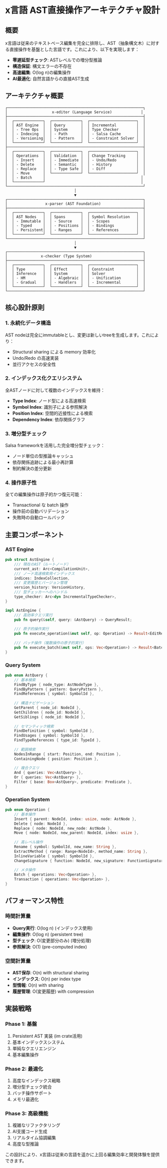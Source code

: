 # x言語 AST直接操作アーキテクチャ設計

## 概要

x言語は従来のテキストベース編集を完全に排除し、AST（抽象構文木）に対する直接操作を基盤とした言語です。これにより、以下を実現します：

- **零遅延型チェック**: ASTレベルでの増分型推論
- **構造保証**: 構文エラーの不存在
- **高速編集**: O(log n)の編集操作
- **AI最適化**: 自然言語からの直接AST生成

## アーキテクチャ概要

```
┌─────────────────────────────────────────────────────────────┐
│                    x-editor (Language Service)             │
├─────────────────────────────────────────────────────────────┤
│  ┌─────────────┐  ┌─────────────┐  ┌─────────────────────┐  │
│  │ AST Engine  │  │ Query       │  │ Incremental         │  │
│  │ - Tree Ops  │  │ System      │  │ Type Checker        │  │
│  │ - Indexing  │  │ - Path      │  │ - Salsa Cache       │  │
│  │ - Versioning│  │ - Pattern   │  │ - Constraint Solver │  │
│  └─────────────┘  └─────────────┘  └─────────────────────┘  │
├─────────────────────────────────────────────────────────────┤
│  ┌─────────────┐  ┌─────────────┐  ┌─────────────────────┐  │
│  │ Operations  │  │ Validation  │  │ Change Tracking     │  │
│  │ - Insert    │  │ - Immediate │  │ - Undo/Redo         │  │
│  │ - Delete    │  │ - Semantic  │  │ - History           │  │
│  │ - Replace   │  │ - Type Safe │  │ - Diff              │  │
│  │ - Move      │  └─────────────┘  └─────────────────────┘  │
│  │ - Batch     │                                           │
│  └─────────────┘                                           │
└─────────────────────────────────────────────────────────────┘
                               │
                               ▼
┌─────────────────────────────────────────────────────────────┐
│                 x-parser (AST Foundation)                   │
├─────────────────────────────────────────────────────────────┤
│  ┌─────────────┐  ┌─────────────┐  ┌─────────────────────┐  │
│  │ AST Nodes   │  │ Spans       │  │ Symbol Resolution   │  │
│  │ - Immutable │  │ - Source    │  │ - Scopes            │  │
│  │ - Typed     │  │ - Positions │  │ - Bindings          │  │
│  │ - Persistent│  │ - Ranges    │  │ - References        │  │
│  └─────────────┘  └─────────────┘  └─────────────────────┘  │
└─────────────────────────────────────────────────────────────┘
                               │
                               ▼
┌─────────────────────────────────────────────────────────────┐
│               x-checker (Type System)                       │
├─────────────────────────────────────────────────────────────┤
│  ┌─────────────┐  ┌─────────────┐  ┌─────────────────────┐  │
│  │ Type        │  │ Effect      │  │ Constraint          │  │
│  │ Inference   │  │ System      │  │ Solver              │  │
│  │ - HM        │  │ - Algebraic │  │ - Unification       │  │
│  │ - Gradual   │  │ - Handlers  │  │ - Incremental       │  │
│  └─────────────┘  └─────────────┘  └─────────────────────┘  │
└─────────────────────────────────────────────────────────────┘
```

## 核心設計原則

### 1. 永続化データ構造
AST nodeは完全にimmutableとし、変更は新しいtreeを生成します。これにより：
- Structural sharing による memory 効率化
- Undo/Redo の高速実装
- 並行アクセスの安全性

### 2. インデックス化クエリシステム
全ASTノードに対して複数のインデックスを維持：
- **Type Index**: ノード型による高速検索
- **Symbol Index**: 識別子による参照解決
- **Position Index**: 空間的近接性による検索
- **Dependency Index**: 依存関係グラフ

### 3. 増分型チェック
Salsa frameworkを活用した完全増分型チェック：
- ノード単位の型推論キャッシュ
- 依存関係追跡による最小再計算
- 制約解決の差分更新

### 4. 操作原子性
全ての編集操作は原子的かつ復元可能：
- Transactional な batch 操作
- 操作前の自動バリデーション
- 失敗時の自動ロールバック

## 主要コンポーネント

### AST Engine
```rust
pub struct AstEngine {
    /// 現在のAST（ルートノード）
    current_ast: Arc<CompilationUnit>,
    /// ノード高速検索用インデックス
    indices: IndexCollection,
    /// 変更履歴とバージョン管理
    version_history: VersionHistory,
    /// 型チェッカーへのハンドル
    type_checker: Arc<dyn IncrementalTypeChecker>,
}

impl AstEngine {
    /// 高効率クエリ実行
    pub fn query(&self, query: &AstQuery) -> QueryResult;
    
    /// 原子的操作実行
    pub fn execute_operation(&mut self, op: Operation) -> Result<EditResult>;
    
    /// バッチ操作（複数操作の原子的実行）
    pub fn execute_batch(&mut self, ops: Vec<Operation>) -> Result<BatchResult>;
}
```

### Query System
```rust
pub enum AstQuery {
    // 基本検索
    FindByType { node_type: AstNodeType },
    FindByPattern { pattern: QueryPattern },
    FindReferences { symbol: SymbolId },
    
    // 構造ナビゲーション
    GetParent { node_id: NodeId },
    GetChildren { node_id: NodeId },
    GetSiblings { node_id: NodeId },
    
    // セマンティック検索
    FindDefinition { symbol: SymbolId },
    FindUsages { symbol: SymbolId },
    FindTypeReferences { type_id: TypeId },
    
    // 範囲検索
    NodesInRange { start: Position, end: Position },
    ContainingNode { position: Position },
    
    // 複合クエリ
    And { queries: Vec<AstQuery> },
    Or { queries: Vec<AstQuery> },
    Filter { base: Box<AstQuery>, predicate: Predicate },
}
```

### Operation System
```rust
pub enum Operation {
    // 基本操作
    Insert { parent: NodeId, index: usize, node: AstNode },
    Delete { node: NodeId },
    Replace { node: NodeId, new_node: AstNode },
    Move { node: NodeId, new_parent: NodeId, index: usize },
    
    // 高レベル操作
    Rename { symbol: SymbolId, new_name: String },
    ExtractMethod { range: Range<NodeId>, method_name: String },
    InlineVariable { symbol: SymbolId },
    ChangeSignature { function: NodeId, new_signature: FunctionSignature },
    
    // メタ操作
    Batch { operations: Vec<Operation> },
    Transaction { operations: Vec<Operation> },
}
```

## パフォーマンス特性

### 時間計算量
- **Query実行**: O(log n) (インデックス使用)
- **編集操作**: O(log n) (persistent tree)
- **型チェック**: O(変更部分のみ) (増分処理)
- **参照解決**: O(1) (pre-computed index)

### 空間計算量
- **AST保存**: O(n) with structural sharing
- **インデックス**: O(n) per index type
- **型情報**: O(n) with sharing
- **履歴管理**: O(変更履歴) with compression

## 実装戦略

### Phase 1: 基盤
1. Persistent AST 実装 (im crate活用)
2. 基本インデックスシステム
3. 単純なクエリエンジン
4. 基本編集操作

### Phase 2: 最適化
1. 高度なインデックス戦略
2. 増分型チェック統合
3. バッチ操作サポート
4. メモリ最適化

### Phase 3: 高級機能
1. 複雑なリファクタリング
2. AI支援コード生成
3. リアルタイム協調編集
4. 高度な型推論

この設計により、x言語は従来の言語を遥かに上回る編集効率と開発体験を提供できます。